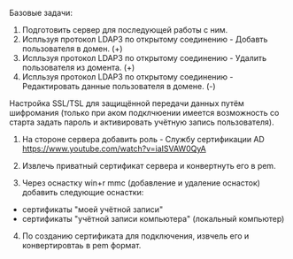 Базовые задачи:

1. Подготовить сервер для последующей работы с ним.
2. Испльзуя протокол LDAP3 по открытому соединению - Добавть пользователя в домен. (+)
3. Испльзуя протокол LDAP3 по открытому соединению  - Удалить пользователя из домента. (+) 
4. Испльзуя протокол LDAP3 по открытому соединению  - Редактировать данные пользователя в домене. (-)


Настройка SSL/TSL для защищённой передачи данных путём шифромания
(только при аком подклчюении имеется возможность со старта задать пароль и активировать учётную запись пользователя).

1. На стороне сервера добавить роль - Службу сертификации AD
https://www.youtube.com/watch?v=iaISVAW0QyA

2. Извлечь приватный сертификат сервера и конвертнуть его в pem.

3. Через оснастку win+r mmc (добавление и удаление оснасток) добавить следующие оснастки:
- сертификаты "моей учётной записи"
- сертификаты "учётной записи компьютера"  (локальный компьютер)

4. По созданию сертификата для подключения, извчель его и конвертировтаь в pem формат.